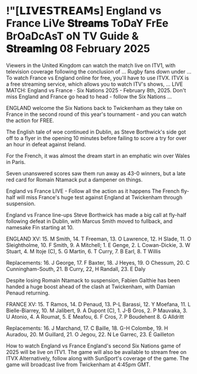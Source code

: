 # !"[𝗟𝗜𝗩𝗘𝗦𝗧𝗥𝗘𝗔𝗠𝘀] England vs France LiVe 𝐒𝐭𝐫𝐞𝐚𝐦𝐬 ToDaY FrEe BrOaDcAsT oN TV Guide & 𝐒𝐭𝐫𝐞𝐚𝐦𝐢𝐧𝐠 08 February 2025

Viewers in the United Kingdom can watch the match live on ITV1, with television coverage following the conclusion of ... Rugby fans down under ...  To watch France vs England online for free, you'll have to use ITVX. ITVX is a free streaming service, which allows you to watch ITV's shows, ...  LIVE MATCH: England vs France · Six Nations 2025 - February 8th, 2025. Don't miss England and France go head to head - follow the Six Nations ...

ENGLAND welcome the Six Nations back to Twickenham as they take on France in the second round of this year's tournament - and you can watch the action for FREE.

The English tale of woe continued in Dublin, as Steve Borthwick's side got off to a flyer in the opening 10 minutes before failing to score a try for over an hour in defeat against Ireland.

For the French, it was almost the dream start in an emphatic win over Wales in Paris.

Seven unanswered scores saw them run away as 43-0 winners, but a late red card for Romain Ntamack put a dampener on things.

England vs France LIVE - Follow all the action as it happens
The French fly-half will miss France's huge test against England at Twickenham through suspension.

England vs France line-ups
Steve Borthwick has made a big call at fly-half following defeat in Dublin, with Marcus Smith moved to fullback, and namesake Fin starting at 10.

ENGLAND XV: 15. M Smith, 14. T Freeman, 13. O Lawrence, 12. H Slade, 11. O Sleightholme, 10. F Smith, 9. A Mitchell; 1. E Genge, 2. L Cowan-Dickie, 3. W Stuart, 4. M Itoje (C), 5. G Martin, 6. T Curry, 7. B Earl, 8. T Willis

Replacements: 16. J George, 17. F Baxter, 18. J Heyes, 19. O Chessum, 20. C Cunningham-South, 21. B Curry, 22, H Randall, 23. E Daly

Despite losing Romain Ntamack to suspension, Fabien Galthie has been handed a huge boost ahead of the clash at Twickenham, with Damian Penaud returning.

FRANCE XV: 15. T Ramos, 14. D Penaud, 13. P-L Barassi, 12. Y Moefana, 11. L Bielle-Biarrey, 10. M Jalibert, 9. A Dupont (C), 1. J-B Gros, 2. P Mauvaka, 3. U Atonio, 4. A Roumat, 5. E Meafou, 6. F Cros, 7. P Boudehent 8. G Alldritt

Replacements: 16. J Marchand, 17. C Baille, 18. G-H Colombe, 19. H Auradou, 20. M Guillard, 21. O Jegou, 22. N Le Garrec, 23. É Gailleton

How to watch England vs France
England's second Six Nations game of 2025 will be live on ITV1.
The game will also be available to stream free on ITVX
Alternatively, follow along with SunSport's coverage of the game.
The game will broadcast live from Twickenham at 4:45pm GMT.
